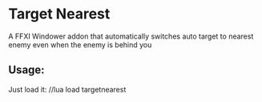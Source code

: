 # Target Nearest
A FFXI Windower addon that automatically switches auto target to nearest enemy even when the enemy is behind you


## Usage:
Just load it:
//lua load targetnearest
